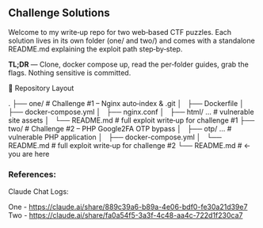 ##  Challenge Solutions

Welcome to my write‑up repo for two web‑based CTF puzzles. Each solution lives in its own folder (one/ and two/) and comes with a standalone README.md explaining the exploit path step‑by‑step.

**TL;DR** — Clone, docker compose up, read the per‑folder guides, grab the flags. Nothing sensitive is committed.

📁 Repository Layout

.
├── one/                # Challenge #1 – Nginx auto‑index & .git
│   ├── Dockerfile
│   ├── docker-compose.yml
│   ├── nginx.conf
│   ├── html/ …         # vulnerable site assets
│   └── README.md       # full exploit write‑up for challenge #1
├── two/                # Challenge #2 – PHP Google2FA OTP bypass
│   ├── otp/ …          # vulnerable PHP application
│   ├── docker-compose.yml
│   └── README.md       # full exploit write‑up for challenge #2
└── README.md           # ← you are here


### References:

Claude Chat Logs: 

One - https://claude.ai/share/889c39a6-b89a-4e06-bdf0-fe30a21d39e7
Two - https://claude.ai/share/fa0a54f5-3a3f-4c48-aa4c-722d1f230ca7
